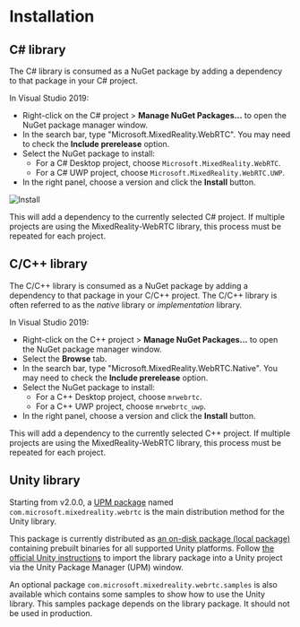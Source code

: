 # Installation

## C# library

The C# library is consumed as a NuGet package by adding a dependency to that package in your C# project.

In Visual Studio 2019:

- Right-click on the C# project > **Manage NuGet Packages...** to open the NuGet package manager window.
- In the search bar, type "Microsoft.MixedReality.WebRTC". You may need to check the **Include prerelease** option.
- Select the NuGet package to install:
  - For a C# Desktop project, choose `Microsoft.MixedReality.WebRTC`.
  - For a C# UWP project, choose `Microsoft.MixedReality.WebRTC.UWP`.
- In the right panel, choose a version and click the **Install** button.

![Install](install-1.png)

This will add a dependency to the currently selected C# project. If multiple projects are using the MixedReality-WebRTC library, this process must be repeated for each project.

## C/C++ library

The C/C++ library is consumed as a NuGet package by adding a dependency to that package in your C/C++ project. The C/C++ library is often referred to as the *native* library or *implementation* library.

In Visual Studio 2019:

- Right-click on the C++ project > **Manage NuGet Packages...** to open the NuGet package manager window.
- Select the **Browse** tab.
- In the search bar, type "Microsoft.MixedReality.WebRTC.Native". You may need to check the **Include prerelease** option.
- Select the NuGet package to install:
  - For a C++ Desktop project, choose `mrwebrtc`.
  - For a C++ UWP project, choose `mrwebrtc_uwp`.
- In the right panel, choose a version and click the **Install** button.

This will add a dependency to the currently selected C++ project. If multiple projects are using the MixedReality-WebRTC library, this process must be repeated for each project.

## Unity library

Starting from v2.0.0, a [UPM package](https://docs.unity3d.com/Manual/Packages.html) named `com.microsoft.mixedreality.webrtc` is the main distribution method for the Unity library.

This package is currently distributed as [an on-disk package (local package)](https://docs.unity3d.com/Manual/upm-ui-local.html) containing prebuilt binaries for all supported Unity platforms. Follow [the official Unity instructions](https://docs.unity3d.com/Manual/upm-ui-local.html) to import the library package into a Unity project via the Unity Package Manager (UPM) window.

An optional package `com.microsoft.mixedreality.webrtc.samples` is also available which contains some samples to show how to use the Unity library. This samples package depends on the library package. It should not be used in production.
